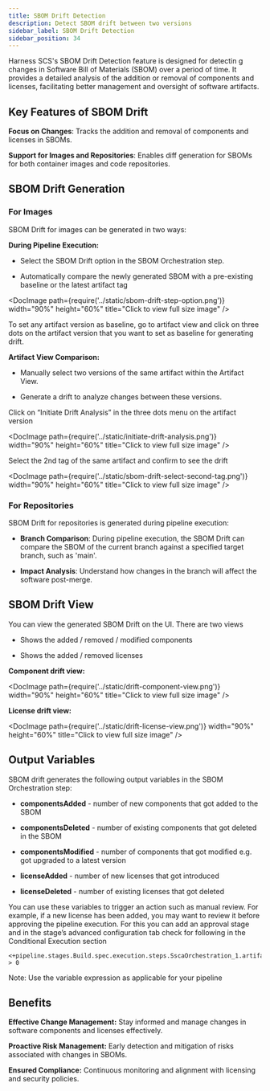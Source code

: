 ```yaml
---
title: SBOM Drift Detection
description: Detect SBOM drift between two versions
sidebar_label: SBOM Drift Detection
sidebar_position: 34
---
```


Harness SCS's SBOM Drift Detection feature is designed for detectin g changes in Software Bill of Materials (SBOM) over a period of time. It provides a detailed analysis of the addition or removal of components and licenses, facilitating better management and oversight of software artifacts.

## Key Features of SBOM Drift

**Focus on Changes**: Tracks the addition and removal of components and licenses in SBOMs.

**Support for Images and Repositories**: Enables diff generation for SBOMs for both container images and code repositories.


## SBOM Drift Generation
### For Images
SBOM Drift for images can be generated in two ways:

**During Pipeline Execution:**

* Select the SBOM Drift option in the SBOM Orchestration step.

* Automatically compare the newly generated SBOM with a pre-existing baseline or the latest artifact tag


<DocImage path={require('../static/sbom-drift-step-option.png')} width="90%" height="60%" title="Click to view full size image" />

To set any artifact version as baseline, go to artifact view and click on three dots on the artifact version that you want to set as baseline for generating drift.


**Artifact View Comparison:**
* Manually select two versions of the same artifact within the Artifact View.

* Generate a drift to analyze changes between these versions.

 

Click on “Initiate Drift Analysis” in the three dots menu on the artifact version  

<DocImage path={require('../static/initiate-drift-analysis.png')} width="90%" height="60%" title="Click to view full size image" />

Select the 2nd tag of the same artifact and confirm to see the drift


<DocImage path={require('../static/sbom-drift-select-second-tag.png')} width="90%" height="60%" title="Click to view full size image" />

### For Repositories

SBOM Drift for repositories is generated during pipeline execution:

* **Branch Comparison**: During pipeline execution, the SBOM Drift can compare the SBOM of the current branch against a specified target branch, such as 'main'.

* **Impact Analysis**: Understand how changes in the branch will affect the software post-merge.

 

 

## SBOM Drift View
You can view the generated SBOM Drift on the UI. There are two views

* Shows the added / removed / modified components

* Shows the added / removed licenses

 

**Component drift view:**


<DocImage path={require('../static/drift-component-view.png')} width="90%" height="60%" title="Click to view full size image" />

**License drift view:**


<DocImage path={require('../static/drift-license-view.png')} width="90%" height="60%" title="Click to view full size image" />
 

 

## Output Variables

SBOM drift generates the following output variables in the SBOM Orchestration step:

* **componentsAdded** - number of new components that got added to the SBOM

* **componentsDeleted** - number of existing components that got deleted in the SBOM

* **componentsModified** - number of components that got modified e.g. got upgraded to a latest version

* **licenseAdded** - number of new licenses that got introduced

* **licenseDeleted** - number of existing licenses that got deleted

 

You can use these variables to trigger an action such as manual review. For example, if a new license has been added, you may want to review it before approving the pipeline execution. For this you can add an approval stage and in the stage’s advanced configuration tab check for following in the Conditional Execution section

```
<+pipeline.stages.Build.spec.execution.steps.SscaOrchestration_1.artifact_SscaOrchestration_1.stepArtifacts.publishedSbomArtifacts[0].drift.licenseAdded> > 0

```

Note: Use the variable expression as applicable for your pipeline

 

 

## Benefits

**Effective Change Management:** Stay informed and manage changes in software components and licenses effectively.

**Proactive Risk Management:** Early detection and mitigation of risks associated with changes in SBOMs.

**Ensured Compliance:** Continuous monitoring and alignment with licensing and security policies.

 

 